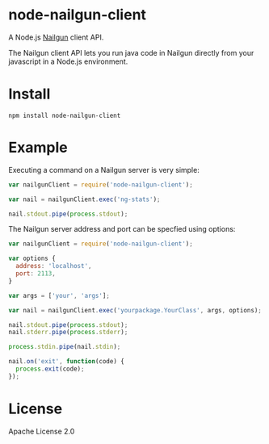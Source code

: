 # node-nailgun-client

A Node.js [Nailgun](http://martiansoftware.com/nailgun/) client API.

The Nailgun client API lets you run java code in Nailgun directly from your javascript in a Node.js environment.

# Install

```
npm install node-nailgun-client
```

# Example

Executing a command on a Nailgun server is very simple:
```javascript
var nailgunClient = require('node-nailgun-client');

var nail = nailgunClient.exec('ng-stats');

nail.stdout.pipe(process.stdout);
```

The Nailgun server address and port can be specfied using options:
```javascript
var nailgunClient = require('node-nailgun-client');

var options {
  address: 'localhost',
  port: 2113,
}

var args = ['your', 'args'];

var nail = nailgunClient.exec('yourpackage.YourClass', args, options);

nail.stdout.pipe(process.stdout);
nail.stderr.pipe(process.stderr);

process.stdin.pipe(nail.stdin);

nail.on('exit', function(code) {
  process.exit(code);
});
```

# License
Apache License 2.0
